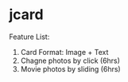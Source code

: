 jcard
=====
Feature List:
1. Card Format: Image + Text 
2. Chagne photos by click   (6hrs)
3. Movie photos by sliding  (6hrs) 
